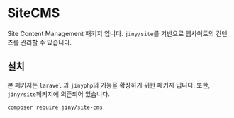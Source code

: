 # SiteCMS
Site Content Management 패키지 입니다. `jiny/site`를 기반으로 웹사이트의 컨덴츠를 관리할 수 있습니다.

## 설치
본 패키지는 `laravel` 과 `jinyphp`의 기능을 확장하기 위한 페키지 입니다. 또한, `jiny/site`페키지에 의존되어 있습니다.

```
composer require jiny/site-cms
```
